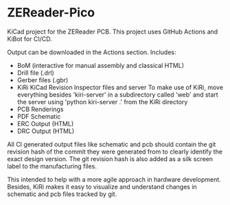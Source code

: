 # ZEReader-Pico

KiCad project for the ZEReader PCB.
This project uses GitHub Actions and KiBot for CI/CD.

Output can be downloaded in the Actions section.
Includes:
- BoM (interactive for manual assembly and classical HTML)
- Drill file (.drl)
- Gerber files (.gbr)
- KiRi KiCad Revision Inspector files and server
  To make use of KiRi, move everything besides 'kiri-server' in a subdirectory called 'web'
  and start the server using 'python kiri-server .' from the KiRi directory
- PCB Renderings
- PDF Schematic
- ERC Output (HTML)
- DRC Output (HTML)

All CI generated output files like schematic and pcb should contain the git revision hash
of the commit they were generated from to clearly identify the exact design version.
The git revision hash is also added as a silk screen label to the manufacturing files.

This intended to help with a more agile approach in hardware development.
Besides, KiRi makes it easy to visualize and understand changes in schematic and pcb files tracked by git.
